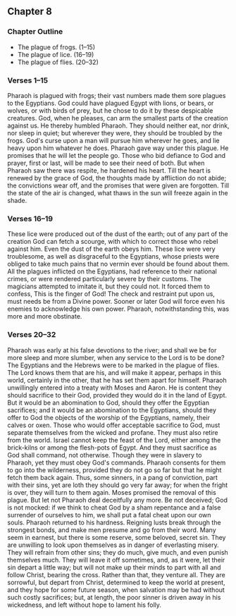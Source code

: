 ## Chapter 8

### Chapter Outline

- The plague of frogs. (1–15)
- The plague of lice. (16–19)
- The plague of flies. (20–32)

### Verses 1–15

Pharaoh is plagued with frogs; their vast numbers made them sore plagues to the Egyptians. God could have plagued Egypt with lions, or bears, or wolves, or with birds of prey, but he chose to do it by these despicable creatures. God, when he pleases, can arm the smallest parts of the creation against us. He thereby humbled Pharaoh. They should neither eat, nor drink, nor sleep in quiet; but wherever they were, they should be troubled by the frogs. God's curse upon a man will pursue him wherever he goes, and lie heavy upon him whatever he does. Pharaoh gave way under this plague. He promises that he will let the people go. Those who bid defiance to God and prayer, first or last, will be made to see their need of both. But when Pharaoh saw there was respite, he hardened his heart. Till the heart is renewed by the grace of God, the thoughts made by affliction do not abide; the convictions wear off, and the promises that were given are forgotten. Till the state of the air is changed, what thaws in the sun will freeze again in the shade.

### Verses 16–19

These lice were produced out of the dust of the earth; out of any part of the creation God can fetch a scourge, with which to correct those who rebel against him. Even the dust of the earth obeys him. These lice were very troublesome, as well as disgraceful to the Egyptians, whose priests were obliged to take much pains that no vermin ever should be found about them. All the plagues inflicted on the Egyptians, had reference to their national crimes, or were rendered particularly severe by their customs. The magicians attempted to imitate it, but they could not. It forced them to confess, This is the finger of God! The check and restraint put upon us, must needs be from a Divine power. Sooner or later God will force even his enemies to acknowledge his own power. Pharaoh, notwithstanding this, was more and more obstinate.

### Verses 20–32

Pharaoh was early at his false devotions to the river; and shall we be for more sleep and more slumber, when any service to the Lord is to be done? The Egyptians and the Hebrews were to be marked in the plague of flies. The Lord knows them that are his, and will make it appear, perhaps in this world, certainly in the other, that he has set them apart for himself. Pharaoh unwillingly entered into a treaty with Moses and Aaron. He is content they should sacrifice to their God, provided they would do it in the land of Egypt. But it would be an abomination to God, should they offer the Egyptian sacrifices; and it would be an abomination to the Egyptians, should they offer to God the objects of the worship of the Egyptians, namely, their calves or oxen. Those who would offer acceptable sacrifice to God, must separate themselves from the wicked and profane. They must also retire from the world. Israel cannot keep the feast of the Lord, either among the brick-kilns or among the flesh-pots of Egypt. And they must sacrifice as God shall command, not otherwise. Though they were in slavery to Pharaoh, yet they must obey God's commands. Pharaoh consents for them to go into the wilderness, provided they do not go so far but that he might fetch them back again. Thus, some sinners, in a pang of conviction, part with their sins, yet are loth they should go very far away; for when the fright is over, they will turn to them again. Moses promised the removal of this plague. But let not Pharaoh deal deceitfully any more. Be not deceived; God is not mocked: if we think to cheat God by a sham repentance and a false surrender of ourselves to him, we shall put a fatal cheat upon our own souls. Pharaoh returned to his hardness. Reigning lusts break through the strongest bonds, and make men presume and go from their word. Many seem in earnest, but there is some reserve, some beloved, secret sin. They are unwilling to look upon themselves as in danger of everlasting misery. They will refrain from other sins; they do much, give much, and even punish themselves much. They will leave it off sometimes, and, as it were, let their sin depart a little way; but will not make up their minds to part with all and follow Christ, bearing the cross. Rather than that, they venture all. They are sorrowful, but depart from Christ, determined to keep the world at present, and they hope for some future season, when salvation may be had without such costly sacrifices; but, at length, the poor sinner is driven away in his wickedness, and left without hope to lament his folly.

